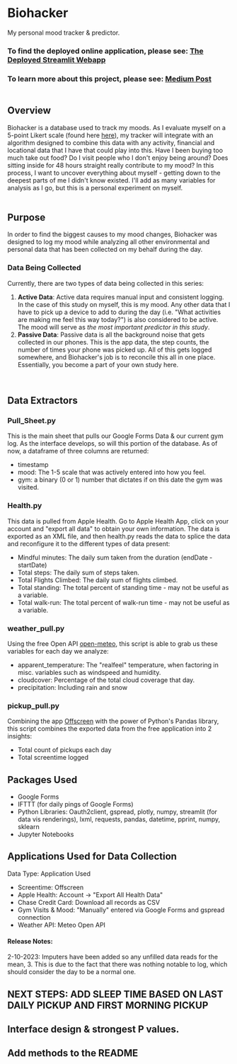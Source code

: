 # Biohacker
My personal mood tracker & predictor. 

### To find the deployed online application, please see: <a href="https://apiispanen-biohacker-stream-gtgyag.streamlitapp.com/">The Deployed Streamlit Webapp</a>
### To learn more about this project, please see: <a href="https://medium.com/@andrewpiispanen/solutions-to-a-broken-mind-200ea7ac1598">Medium Post</a><br><br>

## Overview
Biohacker is a database used to track my moods. As I evaluate myself on a 5-point Likert scale (found here <a href="https://docs.google.com/forms/u/0/d/e/1FAIpQLSfUoOkohnvjDoSDwvT945V7QfgA_v4rFHXgsgPkhfqJrjOLGQ/formResponse">here</a>), my tracker will integrate with an algorithm designed to combine this data with any activity, financial and locational data that I have that could play into this. Have I been buying too much take out food? Do I visit people who I don't enjoy being around? Does  sitting inside for 48 hours straight really contribute to my mood? In this process, I want to uncover everything about myself - getting down to the deepest parts of me I didn't know existed. I'll add as many variables for analysis as I go, but this is a personal experiment on myself. <br><br>

## Purpose
In order to find the biggest causes to my mood changes, Biohacker was designed to log my mood while analyzing all other environmental and personal data that has been collected on my behalf during the day.

### Data Being Collected
Currently, there are two types of data being collected in this series:
1. <b>Active Data</b>:
Active data requires manual input and consistent logging. In the case of this study on myself, this is my mood. Any other data that I have to pick up a device to add to during the day (i.e. "What activities are making me feel this way today?") is also considered to be active. The mood will serve as <i>the most important predictor in this study</i>.
2. <b>Passive Data</b>: 
Passive data is all the background noise that gets collected in our phones. This is the app data, the step counts, the number of times your phone was picked up. All of this gets logged somewhere, and Biohacker's job is to reconcile this all in one place. Essentially, you become a part of your own study here.

<br>

## Data Extractors

### Pull_Sheet.py
This is the main sheet that pulls our Google Forms Data & our current gym log. As the interface develops, so will this portion of the database. As of now, a dataframe of three columns are returned:
- timestamp
- mood: The 1-5 scale that was actively entered into how you feel.
- gym: a binary (0 or 1) number that dictates if on this date the gym was visited.

### Health.py
This data is pulled from Apple Health. Go to Apple Health App, click on your account and "export all data" to obtain your own information. The data is exported as an XML file, and then health.py reads the data to splice the data and reconfigure it to the different types of data present:
- Mindful minutes: The daily sum taken from the duration (endDate - startDate)
- Total steps: The daily sum of steps taken.
- Total Flights Climbed: The daily sum of flights climbed.
- Total standing: The total percent of standing time - may not be useful as a variable.
- Total walk-run: The total percent of walk-run time - may not be useful as a variable.

### weather_pull.py
Using the free Open API <a href="https://open-meteo.com/en">open-meteo</a>, this script is able to grab us these variables for each day we analyze:
- apparent_temperature: The "realfeel" temperature, when factoring in misc. variables such as windspeed and humidity. 
- cloudcover: Percentage of the total cloud coverage that day.
- precipitation: Including rain and snow

### pickup_pull.py
Combining the app <a href="https://apps.apple.com/us/app/offscreen-less-screen-time/id1474340105">Offscreen</a> with the power of Python's Pandas library, this script combines the exported data from the free application into 2 insights:
- Total count of pickups each day
- Total screentime logged

## Packages Used
- Google Forms
- IFTTT (for daily pings of Google Forms)
- Python Libraries: Oauth2client, gspread, plotly, numpy, streamlit (for data vis renderings), lxml, requests, pandas, datetime, pprint, numpy, sklearn 
- Jupyter Notebooks


## Applications Used for Data Collection
Data Type: Application Used
- Screentime: Offscreen
- Apple Health: Account -> "Export All Health Data"
- Chase Credit Card: Download all records as CSV
- Gym Visits & Mood: "Manually" entered via Google Forms and gspread connection
- Weather API: Meteo Open API

#### Release Notes:
2-10-2023: Imputers have been added so any unfilled data reads for the mean, 3. This is due to the fact that there was nothing notable to log, which should consider the day to be a normal one. 


## NEXT STEPS: ADD SLEEP TIME BASED ON LAST DAILY PICKUP AND FIRST MORNING PICKUP
## Interface design & strongest P values.
## Add methods to the README